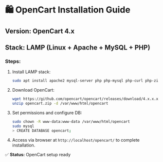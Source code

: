 # 🛍️ OpenCart Installation Guide

## Version: OpenCart 4.x  
## Stack: LAMP (Linux + Apache + MySQL + PHP)

### Steps:
1. Install LAMP stack:
   ```bash
   sudo apt install apache2 mysql-server php php-mysql php-curl php-zip php-xml php-mbstring
   ```

2. Download OpenCart:
   ```bash
   wget https://github.com/opencart/opencart/releases/download/4.x.x.x/opencart.zip
   unzip opencart.zip -d /var/www/html/opencart
   ```

3. Set permissions and configure DB:
   ```bash
   sudo chown -R www-data:www-data /var/www/html/opencart
   sudo mysql
   > CREATE DATABASE opencart;
   ```

4. Access via browser at `http://localhost/opencart/` to complete installation.

✅ **Status:** OpenCart setup ready
